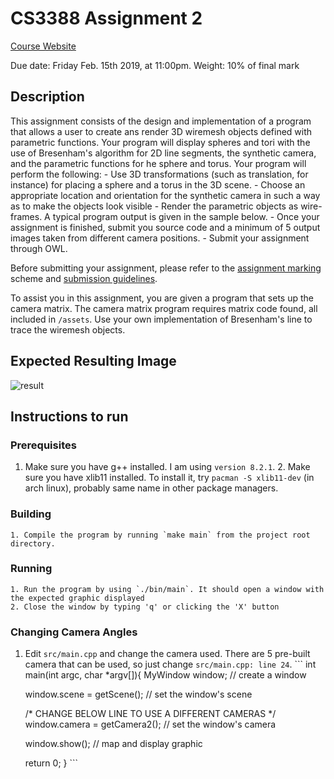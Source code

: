 # CS3388 Assignment 2

[Course Website](https://owl.uwo.ca/access/content/group/1b026160-e391-4236-b962-9783a9ab6a99/CS3388-Outline.html)

Due date: Friday Feb. 15th 2019, at 11:00pm.
Weight: 10% of final mark

## Description

This assignment consists of the design and implementation of a program that allows a user to create ans render 3D wiremesh objects defined with parametric functions. Your program will display spheres and tori with the use of Bresenham's algorithm for 2D line segments, the synthetic camera, and the parametric functions for he sphere and torus. Your program will perform the following:
	- Use 3D transformations (such as translation, for instance) for placing a sphere and a torus in the 3D scene.
	- Choose an appropriate location and orientation for the synthetic camera in such a way as to make the objects look visible
	- Render the parametric objects as wire-frames. A typical program output is given in the sample below.
	- Once your assignment is finished, submit you source code and a minimum of 5 output images taken from different camera positions.
	- Submit your assignment through OWL.


Before submitting your assignment, please refer to the [assignment marking](http://www.csd.uwo.ca/faculty/beau/CS3388/CS3388-Marking-Scheme.html) scheme and [submission guidelines](http://www.csd.uwo.ca/faculty/beau/CS3388/CS3388-Submission.html).

To assist you in this assignment, you are given a program that sets up the camera matrix. The camera matrix program requires matrix code found, all included in `/assets`. Use your own implementation of Bresenham's line to trace the wiremesh objects.

## Expected Resulting Image
![result](http://www.csd.uwo.ca/faculty/beau/CS3388/CS3388-Assign2-Output-Image.png "Resulting Image")

## Instructions to run
### Prerequisites
  1. Make sure you have g++ installed. I am using `version 8.2.1`.
	2. Make sure you have xlib11 installed. To install it, try `pacman -S xlib11-dev` (in arch linux), probably same name in other package managers.
### Building
	1. Compile the program by running `make main` from the project root directory.
### Running
	1. Run the program by using `./bin/main`. It should open a window with the expected graphic displayed
	2. Close the window by typing 'q' or clicking the 'X' button
### Changing Camera Angles
  1. Edit `src/main.cpp` and change the camera used. There are 5 pre-built camera that can be used, so just change `src/main.cpp: line 24`.
	```
	int main(int argc, char *argv[]){
		MyWindow window; // create a window

		window.scene = getScene(); // set the window's scene

		/* CHANGE BELOW LINE TO USE A DIFFERENT CAMERAS */
		window.camera = getCamera2(); // set the window's camera

		window.show(); // map and display graphic

		return 0;
	}
	```

